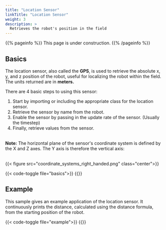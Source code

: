```yaml
---
title: "Location Sensor"
linkTitle: "Location Sensor"
weight: 3
description: >
  Retrieves the robot's position in the field
---
```


{{% pageinfo %}}
This page is under construction.
{{% /pageinfo %}}

## Basics

The location sensor, also called the <b>GPS</b>, is used to retrieve the absolute x, y, and z position of the robot, useful for localizing the robot within the field. The units returned are in <b>meters.</b>

There are 4 basic steps to using this sensor:

1. Start by importing or including the appropriate class for the location sensor.
2. Retrieve the sensor by name from the robot.
3. Enable the sensor by passing in the update rate of the sensor. (Usually the timestep) 
4. Finally, retrieve values from the sensor.

<br>
<b>Note:</b> The horizontal plane of the sensor's coordinate system is defined by the X and Z axes. The Y axis is therefore the vertical axis:
<br><br>

{{< figure src="coordinate_systems_right_handed.png" class="center">}}

{{< code-toggle file="basics">}}
{{</code-toggle>}}

## Example

This sample gives an example application of the location sensor. It continuously prints the distance, calculated using the distance formula, from the starting position of the robot. 

{{< code-toggle file="example">}}
{{</code-toggle>}}